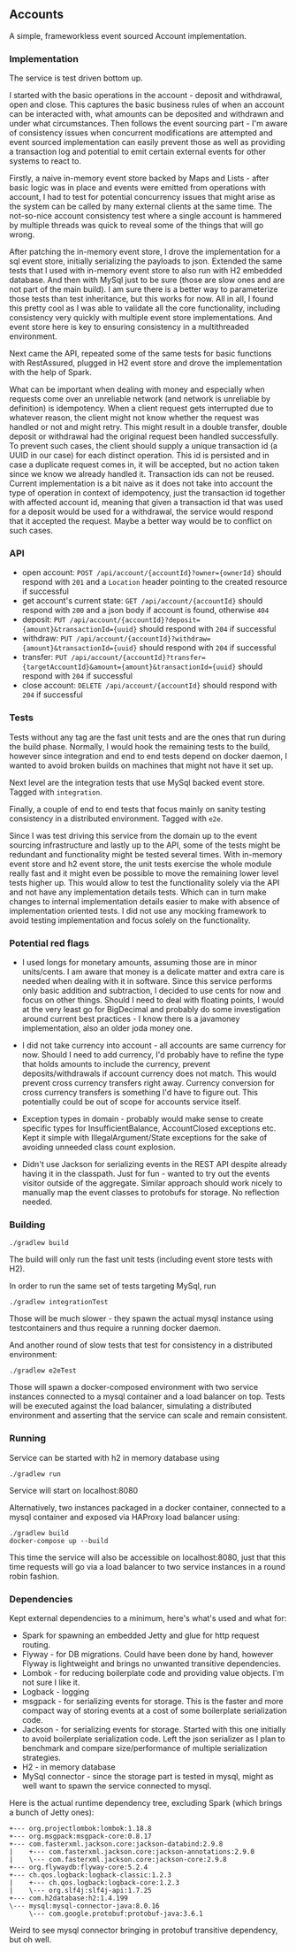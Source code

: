 ## Accounts

A simple, frameworkless event sourced Account implementation.

### Implementation

The service is test driven bottom up.

I started with the basic operations in the account - deposit and withdrawal, open and close.
This captures the basic business rules of when an account can be interacted with, what amounts
can be deposited and withdrawn and under what circumstances.
Then follows the event sourcing part - I'm aware of consistency issues when concurrent
modifications are attempted and event sourced implementation can easily prevent those
as well as providing a transaction log and potential to emit certain external events
for other systems to react to.

Firstly, a naive in-memory event store backed by Maps and Lists - after basic logic
was in place and events were emitted from operations with account, I had to test for potential
concurrency issues that might arise as the system can be called by many external clients at
the same time. The not-so-nice account consistency test where a single account is hammered
by multiple threads was quick to reveal some of the things that will go wrong.

After patching the in-memory event store, I drove the implementation for a
sql event store, initially serializing the payloads to json. Extended the same tests
that I used with in-memory event store to also run with H2 embedded database. And then with
MySql just to be sure (those are slow ones and are not part of the main build). I am sure
there is a better way to parameterize those tests than test inheritance, but this works
for now. All in all, I found this pretty cool as I was able to validate all the core
functionality, including consistency very quickly with multiple event store implementations.
And event store here is key to ensuring consistency in a multithreaded environment.

Next came the API, repeated some of the same tests for basic functions with RestAssured,
plugged in H2 event store and drove the implementation with the help of Spark.

What can be important when dealing with money and especially when requests come over an
unreliable network (and network is unreliable by definition) is idempotency. When a client
request gets interrupted due to whatever reason, the client might not know whether the
request was handled or not and might retry. This might result in a double transfer, double
deposit or withdrawal had the original request been handled successfully. To prevent such
cases, the client should supply a unique transaction id (a UUID in our case) for each 
distinct operation. This id is persisted and in case a duplicate request comes in, it will
be accepted, but no action taken since we know we already handled it. Transaction ids
can not be reused. Current implementation is a bit naive as it does not take into account
the type of operation in context of idempotency, just the transaction id together with 
affected account id, meaning that given a transaction id that was used for a deposit
would be used for a withdrawal, the service would respond that it accepted the request.
Maybe a better way would be to conflict on such cases.


### API

- open account: `POST /api/account/{accountId}?owner={ownerId}` should respond with `201`
  and a `Location` header pointing to the created resource if successful
- get account's current state: `GET /api/account/{accountId}` should respond with `200`
  and a json body if account is found, otherwise `404`
- deposit: `PUT /api/account/{accountId}?deposit={amount}&transactionId={uuid}` 
  should respond with `204` if successful
- withdraw: `PUT /api/account/{accountId}?withdraw={amount}&transactionId={uuid}` 
  should respond with `204` if successful
- transfer: `PUT /api/account/{accountId}?transfer={targetAccountId}&amount={amount}&transactionId={uuid}` 
  should respond with `204` if successful
- close account: `DELETE /api/account/{accountId}` should respond with `204` if successful


### Tests

Tests without any tag are the fast unit tests and are the ones that run during the build phase.
Normally, I would hook the remaining tests to the build, however since integration and end to end
tests depend on docker daemon, I wanted to avoid broken builds on machines that might not have it set up.

Next level are the integration tests that use MySql backed event store. Tagged with `integration`.

Finally, a couple of end to end tests that focus mainly on sanity testing consistency in a distributed 
environment. Tagged with `e2e`.

Since I was test driving this service from the domain up to the event sourcing infrastructure and lastly
up to the API, some of the tests might be redundant and functionality might be tested several times.
With in-memory event store and h2 event store, the unit tests exercise the whole module really fast
and it might even be possible to move the remaining lower level tests higher up. This would allow
to test the functionality solely via the API and not have any implementation details tests. 
Which can in turn make changes to internal implementation details easier to make with absence of 
implementation oriented tests. I did not use any mocking framework to avoid testing implementation
and focus solely on the functionality.


### Potential red flags

- I used longs for monetary amounts, assuming those are in minor units/cents. I am aware that money
is a delicate matter and extra care is needed when dealing with it in software. Since
this service performs only basic addition and subtraction, I decided to use cents for now
and focus on other things. Should I need to deal with floating points, I would at the very 
least go for BigDecimal and probably do some investigation around current best practices - 
I know there is a javamoney implementation, also an older joda money one.

- I did not take currency into account - all accounts are same currency for now. Should I 
need to add currency, I'd probably have to refine the type that holds amounts to include
the currency, prevent deposits/withdrawals if account currency does not match. This would
prevent cross currency transfers right away. Currency conversion for cross currency transfers
is something I'd have to figure out. This potentially could be out of scope for accounts
service itself.

- Exception types in domain - probably would make sense to create specific types for
InsufficientBalance, AccountClosed exceptions etc. Kept it simple with IllegalArgument/State
exceptions for the sake of avoiding unneeded class count explosion.

- Didn't use Jackson for serializing events in the REST API despite already having it in
the classpath. Just for fun - wanted to try out the
events visitor outside of the aggregate. Similar approach should work nicely to manually
map the event classes to protobufs for storage. No reflection needed.


### Building

```
./gradlew build
```

The build will only run the fast unit tests (including event store tests with H2).

In order to run the same set of tests targeting MySql, run
```
./gradlew integrationTest
```
Those will be much slower - they spawn the actual mysql instance using testcontainers and thus
require a running docker daemon.

And another round of slow tests that test for consistency in a distributed environment:
```
./gradlew e2eTest
```
Those will spawn a docker-composed environment with two service instances connected to
a mysql container and a load balancer on top. Tests will be executed against the load balancer,
simulating a distributed environment and asserting that the service can scale and remain consistent.

### Running

Service can be started with h2 in memory database using
```
./gradlew run
```
Service will start on localhost:8080

Alternatively, two instances packaged in a docker container, connected to a mysql container and
exposed via HAProxy load balancer using:
```
./gradlew build
docker-compose up --build
```
This time the service will also be accessible on localhost:8080, just that this time requests
will go via a load balancer to two service instances in a round robin fashion.

### Dependencies

Kept external dependencies to a minimum, here's what's used and what for:
- Spark for spawning an embedded Jetty and glue for http request routing.
- Flyway - for DB migrations. Could have been done by hand, however Flyway is lightweight and brings
  no unwanted transitive dependencies.
- Lombok - for reducing boilerplate code and providing value objects. I'm not sure I like it.
- Logback - logging
- msgpack - for serializing events for storage. This is the faster and more compact way of storing events at a cost
  of some boilerplate serialization code.
- Jackson - for serializing events for storage. Started with this one initially to avoid boilerplate serialization
  code. Left the json serializer as I plan to benchmark and compare size/performance of multiple
  serialization strategies.
- H2 - in memory database
- MySql connector - since the storage part is tested in mysql, might as well want to spawn the
  service connected to mysql.

Here is the actual runtime dependency tree, excluding Spark (which brings a bunch of Jetty ones):
```
+--- org.projectlombok:lombok:1.18.8
+--- org.msgpack:msgpack-core:0.8.17
+--- com.fasterxml.jackson.core:jackson-databind:2.9.8
|    +--- com.fasterxml.jackson.core:jackson-annotations:2.9.0
|    \--- com.fasterxml.jackson.core:jackson-core:2.9.8
+--- org.flywaydb:flyway-core:5.2.4
+--- ch.qos.logback:logback-classic:1.2.3
|    +--- ch.qos.logback:logback-core:1.2.3
|    \--- org.slf4j:slf4j-api:1.7.25
+--- com.h2database:h2:1.4.199
\--- mysql:mysql-connector-java:8.0.16
     \--- com.google.protobuf:protobuf-java:3.6.1
```
Weird to see mysql connector bringing in protobuf transitive dependency, but oh well.